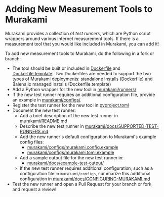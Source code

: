 # Adding New Measurement Tools to Murakami

Murakami provides a collection of _test runners_, which are Python script
wrappers around various internet measurement tools. If there is a measurement
tool that you would like included in Murakami, you can add it!

To add new measurement tools to Murakami, do the following in a fork or  branch:
* The tool should be built or included in [Dockerfile](https://github.com/m-lab/murakami/blob/master/Dockerfile) and
  [Dockerfile.template](https://github.com/m-lab/murakami/blob/master/Dockerfile.template). Two Dockerfiles are needed to support the two types
  of Murakami deployments: standalone installs (Dockerfile) and Balena.io
  managed installs (Dockerfile.template)
* Add a Python wrapper for the new tool in [murakami/runners/](https://github.com/m-lab/murakami/tree/master/murakami/runners)
* If the new test runner requires an additional configuration file, provide an
  example in
  [murakami/configs/](https://github.com/m-lab/murakami/tree/master/configs).
* Register the test runner for the new tool in
  [pyproject.toml](https://github.com/m-lab/murakami/blob/master/pyproject.toml#L35)
* Document the new test runner:
  * Add a brief description of the new test runner in
    [murakami/README.md](https://github.com/m-lab/murakami#supported-measurement-tests)
  * Describe the new test runner in [murakami/docs/SUPPORTED-TEST-RUNNERS.md](https://github.com/m-lab/murakami/blob/master/docs/SUPPORTED-TEST-RUNNERS.md)
  * Add the new runner's default configuration to Murakami's example  config files:
    * [murakami/configs/murakami.config.example](https://github.com/m-lab/murakami/blob/master/configs/murakami.config.example)
    * [murakami/configs/murakami.toml.example](https://github.com/m-lab/murakami/blob/master/configs/murakami.toml.example)
  * Add a sample output file for the new test runner in:
    * [murakami/docs/example-test-output/](https://github.com/m-lab/murakami/tree/master/docs/example-test-output)
  * If the new test runner requires additional configuration, such as a
    configuration file in `murakami/configs`, summarize this additional
    configuration in [murakami/docs/CONFIGURING-MURAKAMI.md](https://github.com/m-lab/murakami/blob/master/docs/CONFIGURING-MURAKAMI.md)
* Test the new runner and open a Pull Request for your branch or fork, and
  request a review!
  